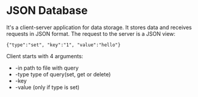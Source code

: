 JSON Database
============
It's a client-server application for data storage. It stores data and receives requests in JSON format.
The request to the server is a JSON view:
````
{"type":"set", "key":"1", "value":"hello"}
````
Client starts with 4 arguments:
* -in path to file with query
* -type type of query(set, get or delete)
* -key  
* -value (only if type is set)